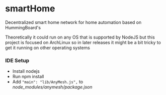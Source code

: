 # smartHome
Decentralized smart home network for home automation based on HummingBoard's

Theoretically it could run on any OS that is supported by NodeJS but this project is focused on ArchLinux
so in later releases it might be a bit tricky to get it running on other operating systems

### IDE Setup
* Install nodejs
* Run npm install
* Add `"main": "lib/AnyMesh.js",` to *node_modules/anymesh/package.json*